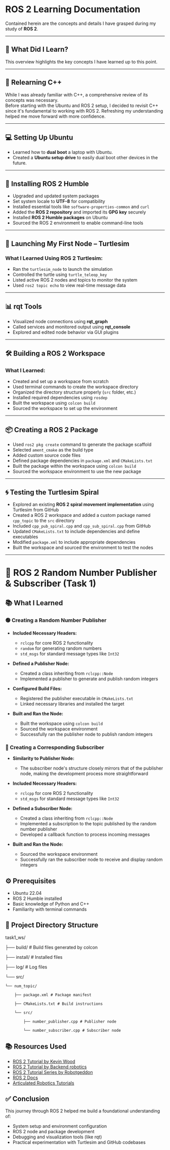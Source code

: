 # ROS 2 Learning Documentation

Contained herein are the concepts and details I have grasped during my study of **ROS 2**.

---

## 📘 What Did I Learn?

This overview highlights the key concepts I have learned up to this point.

---

## 🔁 Relearning C++

While I was already familiar with C++, a comprehensive review of its concepts was necessary.  
Before starting with the Ubuntu and ROS 2 setup, I decided to revisit C++ since it's fundamental to working with ROS 2. Refreshing my understanding helped me move forward with more confidence.

---

## 💻 Setting Up Ubuntu

- Learned how to **dual boot** a laptop with Ubuntu.  
- Created a **Ubuntu setup drive** to easily dual boot other devices in the future.

---

## 🚀 Installing ROS 2 Humble

- Upgraded and updated system packages  
- Set system locale to **UTF-8** for compatibility  
- Installed essential tools like `software-properties-common` and `curl`  
- Added the **ROS 2 repository** and imported its **GPG key** securely  
- Installed **ROS 2 Humble packages** on Ubuntu  
- Sourced the ROS 2 environment to enable command-line tools  

---

## 🐢 Launching My First Node – Turtlesim

### What I Learned Using ROS 2 Turtlesim:
- Ran the `turtlesim_node` to launch the simulation  
- Controlled the turtle using `turtle_teleop_key`  
- Listed active ROS 2 nodes and topics to monitor the system  
- Used `ros2 topic echo` to view real-time message data  

---

## 📊 rqt Tools

- Visualized node connections using **rqt_graph**  
- Called services and monitored output using **rqt_console**  
- Explored and edited node behavior via GUI plugins

---

## 🛠️ Building a ROS 2 Workspace

### What I Learned:
- Created and set up a workspace from scratch  
- Used terminal commands to create the workspace directory  
- Organized the directory structure properly (`src` folder, etc.)  
- Installed required dependencies using `rosdep`  
- Built the workspace using `colcon build`  
- Sourced the workspace to set up the environment  

---

## 📦 Creating a ROS 2 Package

- Used `ros2 pkg create` command to generate the package scaffold  
- Selected `ament_cmake` as the build type  
- Added custom source code files  
- Defined package dependencies in `package.xml` and `CMakeLists.txt`  
- Built the package within the workspace using `colcon build`  
- Sourced the workspace environment to use the new package  

---

## 🌀 Testing the Turtlesim Spiral

- Explored an existing **ROS 2 spiral movement implementation** using Turtlesim from GitHub  
- Created a ROS 2 workspace and added a custom package named `cpp_topic` to the `src` directory  
- Included `cpp_pub_spiral.cpp` and `cpp_sub_spiral.cpp` from GitHub  
- Updated `CMakeLists.txt` to include dependencies and define executables  
- Modified `package.xml` to include appropriate dependencies  
- Built the workspace and sourced the environment to test the nodes  

---
# 🧪 ROS 2 Random Number Publisher & Subscriber (Task 1)

## 📚 What I Learned

### 🟢 Creating a Random Number Publisher

- **Included Necessary Headers:**
  - `rclcpp` for core ROS 2 functionality
  - `random` for generating random numbers
  - `std_msgs` for standard message types like `Int32`

- **Defined a Publisher Node:**
  - Created a class inheriting from `rclcpp::Node`
  - Implemented a publisher to generate and publish random integers

- **Configured Build Files:**
  - Registered the publisher executable in `CMakeLists.txt`
  - Linked necessary libraries and installed the target

- **Built and Ran the Node:**
  - Built the workspace using `colcon build`
  - Sourced the workspace environment
  - Successfully ran the publisher node to publish random integers

### 🔵 Creating a Corresponding Subscriber

- **Similarity to Publisher Node:**
  - The subscriber node's structure closely mirrors that of the publisher node, making the development process more straightforward

- **Included Necessary Headers:**
  - `rclcpp` for core ROS 2 functionality
  - `std_msgs` for standard message types like `Int32`

- **Defined a Subscriber Node:**
  - Created a class inheriting from `rclcpp::Node`
  - Implemented a subscription to the topic published by the random number publisher
  - Developed a callback function to process incoming messages

- **Built and Ran the Node:**
  - Sourced the workspace environment
  - Successfully ran the subscriber node to receive and display random integers

## ⚙️ Prerequisites

- Ubuntu 22.04  
- ROS 2 Humble installed  
- Basic knowledge of Python and C++  
- Familiarity with terminal commands  


## 📁 Project Directory Structure
task1_ws/

├── build/ # Build files generated by colcon

├── install/ # Installed files

├── log/ # Log files

└── src/

    └── num_topic/

        ├── package.xml # Package manifest

        ├── CMakeLists.txt # Build instructions

        └── src/

            ├── number_publisher.cpp # Publisher node
  
            └── number_subscriber.cpp # Subscriber node

## 📚 Resources Used

- [ROS 2 Tutorial by Kevin Wood](https://youtu.be/HJAE5Pk8Nyw)
- [ROS 2 Tutorial by Backend robotics ](https://youtu.be/0aPbWsyENA8)
- [ROS 2 Tutorial Series by Robotgeddon](https://www.youtube.com/watch?v=QfFnljTrRlQ&list=PLNw2RD-1J5YZbyWXCpas9zPJldfphPi4Q)
- [ROS 2 Docs](https://docs.ros.org/en/humble/index.html)
- [Articulated Robotics Tutorials](https://articulatedrobotics.xyz/tutorials/)


## ✅ Conclusion

This journey through ROS 2 helped me build a foundational understanding of:
- System setup and environment configuration
- ROS 2 node and package development
- Debugging and visualization tools (like rqt)
- Practical experimentation with Turtlesim and GitHub codebases

